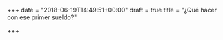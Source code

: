 +++
date = "2018-06-19T14:49:51+00:00"
draft = true
title = "¿Qué hacer con ese primer sueldo?"

+++

